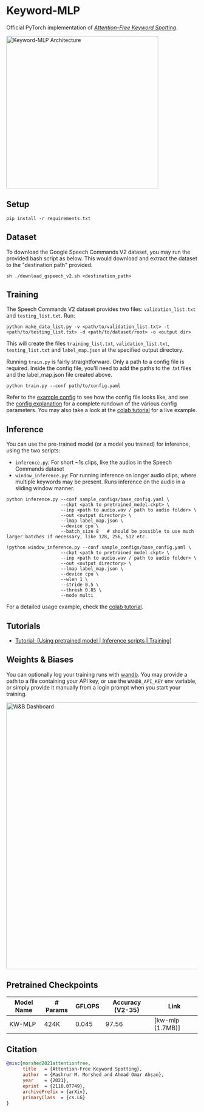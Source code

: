 # Keyword-MLP

Official PyTorch implementation of [*Attention-Free Keyword Spotting*](https://arxiv.org/abs/2110.07749v1).

<img src="resources/kw-mlp.png" alt="Keyword-MLP Architecture" width="400"/>


## Setup

```
pip install -r requirements.txt
```

## Dataset
To download the Google Speech Commands V2 dataset, you may run the provided bash script as below. This would download and extract the dataset to the "destination path" provided.

```
sh ./download_gspeech_v2.sh <destination_path>
```

## Training

The Speech Commands V2 dataset provides two files: `validation_list.txt` and `testing_list.txt`. Run:

```
python make_data_list.py -v <path/to/validation_list.txt> -t <path/to/testing_list.txt> -d <path/to/dataset/root> -o <output dir>
```

This will create the files `training_list.txt`, `validation_list.txt`, `testing_list.txt` and `label_map.json` at the specified output directory. 

Running `train.py` is fairly straightforward. Only a path to a config file is required. Inside the config file, you'll need to add the paths to the .txt files and the label_map.json file created above.

```
python train.py --conf path/to/config.yaml
```

Refer to the [example config](sample_configs/base_config.yaml) to see how the config file looks like, and see the [config explanation](docs/config_file_explained.md) for a complete rundown of the various config parameters. You may also take a look at the [colab tutorial](#tutorials) for a live example.


## Inference

You can use the pre-trained model (or a model you trained) for inference, using the two scripts:

- `inference.py`: For short ~1s clips, like the audios in the Speech Commands dataset
- `window_inference.py`: For running inference on longer audio clips, where multiple keywords may be present. Runs inference on the audio in a sliding window manner.

```
python inference.py --conf sample_configs/base_config.yaml \
                    --ckpt <path to pretrained_model.ckpt> \
                    --inp <path to audio.wav / path to audio folder> \
                    --out <output directory> \
                    --lmap label_map.json \
                    --device cpu \
                    --batch_size 8   # should be possible to use much larger batches if necessary, like 128, 256, 512 etc.

!python window_inference.py --conf sample_configs/base_config.yaml \
                    --ckpt <path to pretrained_model.ckpt> \
                    --inp <path to audio.wav / path to audio folder> \
                    --out <output directory> \
                    --lmap label_map.json \
                    --device cpu \
                    --wlen 1 \
                    --stride 0.5 \
                    --thresh 0.85 \
                    --mode multi
```

For a detailed usage example, check the [colab tutorial](#tutorials).

## Tutorials
- [Tutorial: [Using pretrained model | Inference scripts | Training]](notebooks/keyword_mlp_tutorial.ipynb)
    
## Weights & Biases

You can optionally log your training runs with [wandb](https://wandb.ai/site). You may provide a path to a file containing your API key, or use the `WANDB_API_KEY` env variable, or simply provide it manually from a login prompt when you start your training.

<img src="resources/wandb.png" alt="W&B Dashboard" width="700"/>

## Pretrained Checkpoints

| Model Name | # Params | GFLOPS | Accuracy (V2-35) | Link |
| ---------- | -------- | ------ | ---------------- | ---- |
| KW-MLP     |   424K   | 0.045  |       97.56      |  [kw-mlp (1.7MB)]

## Citation

```bibtex
@misc{morshed2021attentionfree,
      title   = {Attention-Free Keyword Spotting}, 
      author  = {Mashrur M. Morshed and Ahmad Omar Ahsan},
      year    = {2021},
      eprint  = {2110.07749},
      archivePrefix = {arXiv},
      primaryClass  = {cs.LG}
}
```